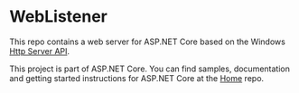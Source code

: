 WebListener
=================

This repo contains a web server for ASP.NET Core based on the Windows [Http Server API](https://msdn.microsoft.com/en-us/library/windows/desktop/aa364510.aspx).

This project is part of ASP.NET Core. You can find samples, documentation and getting started instructions for ASP.NET Core at the [Home](https://github.com/aspnet/home) repo.
